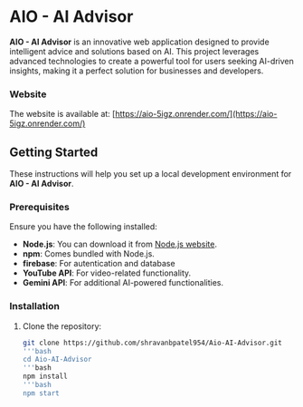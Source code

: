 # AIO - AI Advisor

**AIO - AI Advisor** is an innovative web application designed to provide intelligent advice and solutions based on AI. This project leverages advanced technologies to create a powerful tool for users seeking AI-driven insights, making it a perfect solution for businesses and developers.

### Website
The website is available at: [https://aio-5igz.onrender.com/](https://aio-5igz.onrender.com/)

## Getting Started

These instructions will help you set up a local development environment for **AIO - AI Advisor**.

### Prerequisites

Ensure you have the following installed:
- **Node.js**: You can download it from [Node.js website](https://nodejs.org/).
- **npm**: Comes bundled with Node.js.
- **firebase**: For autentication and database
-  **YouTube API**: For video-related functionality.
- **Gemini API**: For additional AI-powered functionalities.

### Installation

1. Clone the repository:

   ```bash
   git clone https://github.com/shravanbpatel954/Aio-AI-Advisor.git 
   '''bash
   cd Aio-AI-Advisor
   '''bash
   npm install
   '''bash
   npm start
